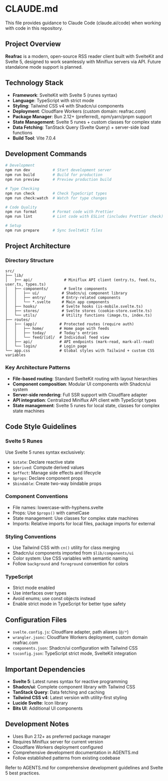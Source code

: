 # CLAUDE.md

This file provides guidance to Claude Code (claude.ai/code) when working with code in this repository.

## Project Overview

**Reafrac** is a modern, open-source RSS reader client built with SvelteKit and Svelte 5, designed to work seamlessly with Miniflux servers via API. Future standalone mode support is planned.

## Technology Stack

- **Framework**: SvelteKit with Svelte 5 (runes syntax)
- **Language**: TypeScript with strict mode
- **Styling**: Tailwind CSS v4 with Shadcn/ui components
- **Deployment**: Cloudflare Workers (custom domain: reafrac.com)
- **Package Manager**: Bun 2.12+ (preferred), npm/yarn/pnpm support
- **State Management**: Svelte 5 runes + custom classes for complex state
- **Data Fetching**: TanStack Query (Svelte Query) + server-side load functions
- **Build Tool**: Vite 7.0.4

## Development Commands

```bash
# Development
npm run dev          # Start development server
npm run build        # Build for production  
npm run preview      # Preview production build

# Type Checking
npm run check        # Check TypeScript types
npm run check:watch  # Watch for type changes

# Code Quality
npm run format       # Format code with Prettier
npm run lint         # Lint code with ESLint (includes Prettier check)

# Setup
npm run prepare      # Sync SvelteKit files
```

## Project Architecture

### Directory Structure

```
src/
├── lib/
│   ├── api/              # Miniflux API client (entry.ts, feed.ts, user.ts, types.ts)
│   ├── components/       # Svelte components
│   │   ├── ui/          # Shadcn/ui component library
│   │   ├── entry/       # Entry-related components
│   │   └── *.svelte     # Main app components
│   ├── hooks/           # Svelte hooks (is-mobile.svelte.ts)
│   ├── stores/          # Svelte stores (cookie-store.svelte.ts)
│   └── utils/           # Utility functions (image.ts, index.ts)
├── routes/
│   ├── (app)/          # Protected routes (require auth)
│   │   ├── home/       # Home page with feeds
│   │   ├── today/      # Today's entries
│   │   └── feed/[id]/  # Individual feed view
│   ├── api/            # API endpoints (mark-read, mark-all-read)
│   └── login/          # Login page
└── app.css             # Global styles with Tailwind + custom CSS variables
```

### Key Architecture Patterns

- **File-based routing**: Standard SvelteKit routing with layout hierarchies
- **Component composition**: Modular UI components with Shadcn/ui system
- **Server-side rendering**: Full SSR support with Cloudflare adapter
- **API integration**: Centralized Miniflux API client with TypeScript types
- **State management**: Svelte 5 runes for local state, classes for complex state machines

## Code Style Guidelines

### Svelte 5 Runes

Use Svelte 5 runes syntax exclusively:
- `$state`: Declare reactive state
- `$derived`: Compute derived values  
- `$effect`: Manage side effects and lifecycle
- `$props`: Declare component props
- `$bindable`: Create two-way bindable props

### Component Conventions

- File names: lowercase-with-hyphens.svelte
- Props: Use `$props()` with camelCase
- State management: Use classes for complex state machines
- Imports: Relative imports for local files, package imports for external

### Styling Conventions

- Use Tailwind CSS with `cn()` utility for class merging
- Shadcn/ui components imported from `$lib/components/ui`
- Color system: Use CSS variables with semantic naming
- Follow `background` and `foreground` convention for colors

### TypeScript

- Strict mode enabled
- Use interfaces over types
- Avoid enums; use const objects instead
- Enable strict mode in TypeScript for better type safety

## Configuration Files

- `svelte.config.js`: Cloudflare adapter, path aliases (`@/*`)
- `wrangler.jsonc`: Cloudflare Workers deployment, custom domain reafrac.com
- `components.json`: Shadcn/ui configuration with Tailwind CSS
- `tsconfig.json`: TypeScript strict mode, SvelteKit integration

## Important Dependencies

- **Svelte 5**: Latest runes syntax for reactive programming
- **Shadcn/ui**: Complete component library with Tailwind CSS
- **TanStack Query**: Data fetching and caching
- **Tailwind CSS v4**: Latest version with utility-first styling
- **Lucide Svelte**: Icon library
- **Bits UI**: Additional UI components

## Development Notes

- Uses Bun 2.12+ as preferred package manager
- Requires Miniflux server for current version
- Cloudflare Workers deployment configured
- Comprehensive development documentation in AGENTS.md
- Follow established patterns from existing codebase

Refer to AGENTS.md for comprehensive development guidelines and Svelte 5 best practices.
